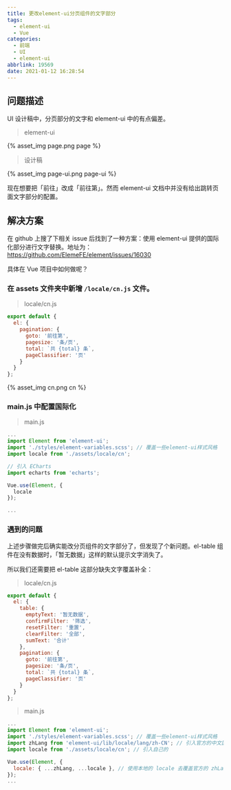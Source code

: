 ```yaml
---
title: 更改element-ui分页组件的文字部分
tags:
  - element-ui
  - Vue
categories:
  - 前端
  - UI
  - element-ui
abbrlink: 19569
date: 2021-01-12 16:28:54
---
```


## 问题描述

UI 设计稿中，分页部分的文字和 element-ui 中的有点偏差。

> element-ui

{% asset_img page.png page %}

> 设计稿

{% asset_img page-ui.png page-ui %}

现在想要把「前往」改成「前往第」。然而 element-ui 文档中并没有给出跳转页面文字部分的配置。

<!-- more -->

## 解决方案

在 github 上搜了下相关 issue 后找到了一种方案：使用 element-ui 提供的国际化部分进行文字替换。地址为：https://github.com/ElemeFE/element/issues/16030

具体在 Vue 项目中如何做呢？

### 在 assets 文件夹中新增 `/locale/cn.js` 文件。

> locale/cn.js

```js
export default {
  el: {
    pagination: {
      goto: '前往第',
      pagesize: '条/页',
      total: `共 {total} 条`,
      pageClassifier: '页'
    }
  }
};
```

{% asset_img cn.png cn %}

### main.js 中配置国际化

> main.js

```js
...
import Element from 'element-ui';
import './styles/element-variables.scss'; // 覆盖一些element-ui样式风格
import locale from './assets/locale/cn';

// 引入 ECharts
import echarts from 'echarts';

Vue.use(Element, {
  locale
});

...
```

### 遇到的问题

上述步骤做完后确实能改分页组件的文字部分了，但发现了个新问题。el-table 组件在没有数据时，「暂无数据」这样的默认提示文字消失了。

所以我们还需要把 el-table 这部分缺失文字覆盖补全：

> locale/cn.js

```js
export default {
  el: {
    table: {
      emptyText: '暂无数据',
      confirmFilter: '筛选',
      resetFilter: '重置',
      clearFilter: '全部',
      sumText: '合计'
    },
    pagination: {
      goto: '前往第',
      pagesize: '条/页',
      total: `共 {total} 条`,
      pageClassifier: '页'
    }
  }
};
```

> main.js

```js
...
import Element from 'element-ui';
import './styles/element-variables.scss'; // 覆盖一些element-ui样式风格
import zhLang from 'element-ui/lib/locale/lang/zh-CN'; // 引入官方的中文国际化
import locale from './assets/locale/cn'; // 引入自己的

Vue.use(Element, {
  locale: { ...zhLang, ...locale }, // 使用本地的 locale 去覆盖官方的 zhLang
});
...
```
